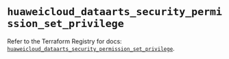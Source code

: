 # `huaweicloud_dataarts_security_permission_set_privilege`

Refer to the Terraform Registry for docs: [`huaweicloud_dataarts_security_permission_set_privilege`](https://registry.terraform.io/providers/huaweicloud/huaweicloud/1.71.1/docs/resources/dataarts_security_permission_set_privilege).
